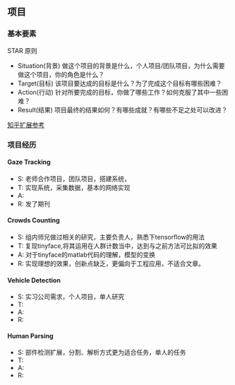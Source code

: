 ## 项目


### 基本要素 
STAR 原则
- Situation(背景)
  做这个项目的背景是什么，个人项目/团队项目，为什么需要做这个项目，你的角色是什么？
- Target(目标)
  该项目要达成的目标是什么？为了完成这个目标有哪些困难？
- Action(行动) 
  针对所要完成的目标，你做了哪些工作？如何克服了其中一些困难？
- Result(结果)
  项目最终的结果如何？有哪些成就？有哪些不足之处可以改进？
  
[知乎扩展参考](https://www.zhihu.com/question/60591411/answer/182022130?utm_source=wechat_session&utm_medium=social&utm_oi=46507990450176)

### 项目经历
#### Gaze Tracking
- S: 老师合作项目，团队项目，搭建系统， 
- T: 实现系统，采集数据，基本的网络实现
- A: 
- R: 发了期刊

#### Crowds Counting
- S: 组内师兄做过相关的研究，主要负责人，熟悉下tensorflow的用法
- T: 复现tinyface,将其运用在人群计数当中，达到与之前方法可比拟的效果
- A: 对于tinyface的matlab代码的理解，模型的变换
- R: 实现理想的效果，创新点缺乏，更偏向于工程应用，不适合文章。

#### Vehicle Detection
- S: 实习公司需求，个人项目，单人研究
- T:
- A:
- R:

#### Human Parsing
- S: 部件检测扩展，分割、解析方式更为适合任务，单人的任务
- T:
- A:
- R:
